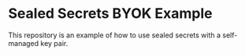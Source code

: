 # Sealed Secrets BYOK Example

This repository is an example of how to use sealed secrets with a self-managed key pair.
